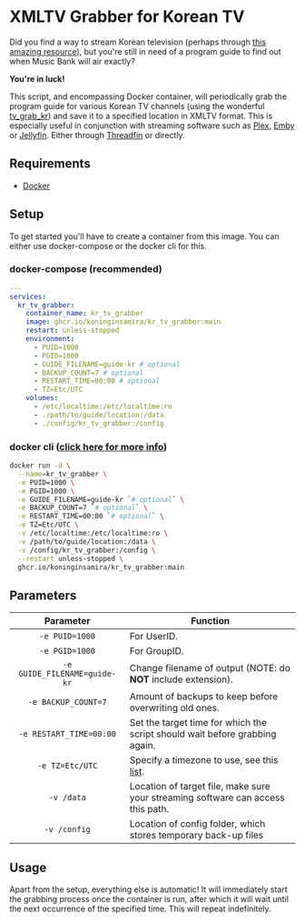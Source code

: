 # XMLTV Grabber for Korean TV
Did you find a way to stream Korean television (perhaps through [this amazing resource](https://github.com/iptv-org/iptv?tab=readme-ov-file#grouped-by-language)), but you're still in need of a program guide to find out when Music Bank will air exactly?

__You're in luck!__

This script, and encompassing Docker container, will periodically grab the program guide for various Korean TV channels (using the wonderful [tv_grab_kr](https://github.com/axfree/tv_grab_kr)) and save it to a specified location in XMLTV format. This is especially useful in conjunction with streaming software such as [Plex](https://www.plex.tv/), [Emby](https://emby.media/) or [Jellyfin](https://jellyfin.org/). Either through [Threadfin](https://github.com/Threadfin/Threadfin) or directly.

## Requirements
* [Docker](https://www.docker.com/)

## Setup
To get started you'll have to create a container from this image. You can either use docker-compose or the docker cli for this.

### docker-compose (recommended)

```yaml
---
services:
  kr_tv_grabber:
    container_name: kr_tv_grabber
    image: ghcr.io/koninginsamira/kr_tv_grabber:main
    restart: unless-stopped
    environment:
      - PUID=1000
      - PGID=1000
      - GUIDE_FILENAME=guide-kr # optional
      - BACKUP_COUNT=7 # optional
      - RESTART_TIME=00:00 # optional
      - TZ=Etc/UTC
    volumes:
      - /etc/localtime:/etc/localtime:ro
      - ./path/to/guide/location:/data
      - ./config/kr_tv_grabber:/config
```

### docker cli ([click here for more info](https://docs.docker.com/engine/reference/commandline/cli/))

```bash
docker run -d \
  --name=kr_tv_grabber \
  -e PUID=1000 \
  -e PGID=1000 \
  -e GUIDE_FILENAME=guide-kr `# optional` \
  -e BACKUP_COUNT=7 `# optional` \
  -e RESTART_TIME=00:00 `# optional` \
  -e TZ=Etc/UTC \
  -v /etc/localtime:/etc/localtime:ro \
  -v /path/to/guide/location:/data \
  -v /config/kr_tv_grabber:/config \
  --restart unless-stopped \
  ghcr.io/koninginsamira/kr_tv_grabber:main
```

## Parameters
| Parameter | Function |
| :----: | --- |
| `-e PUID=1000` | For UserID. |
| `-e PGID=1000` | For GroupID. |
| `-e GUIDE_FILENAME=guide-kr` | Change filename of output (NOTE: do __NOT__ include extension). |
| `-e BACKUP_COUNT=7` | Amount of backups to keep before overwriting old ones. |
| `-e RESTART_TIME=00:00` | Set the target time for which the script should wait before grabbing again. |
| `-e TZ=Etc/UTC` | Specify a timezone to use, see this [list](https://en.wikipedia.org/wiki/List_of_tz_database_time_zones#List). |
| `-v /data` | Location of target file, make sure your streaming software can access this path. |
| `-v /config` | Location of config folder, which stores temporary back-up files |

## Usage
Apart from the setup, everything else is automatic! It will immediately start the grabbing process once the container is run, after which it will wait until the next occurrence of the specified time. This will repeat indefinitely.
